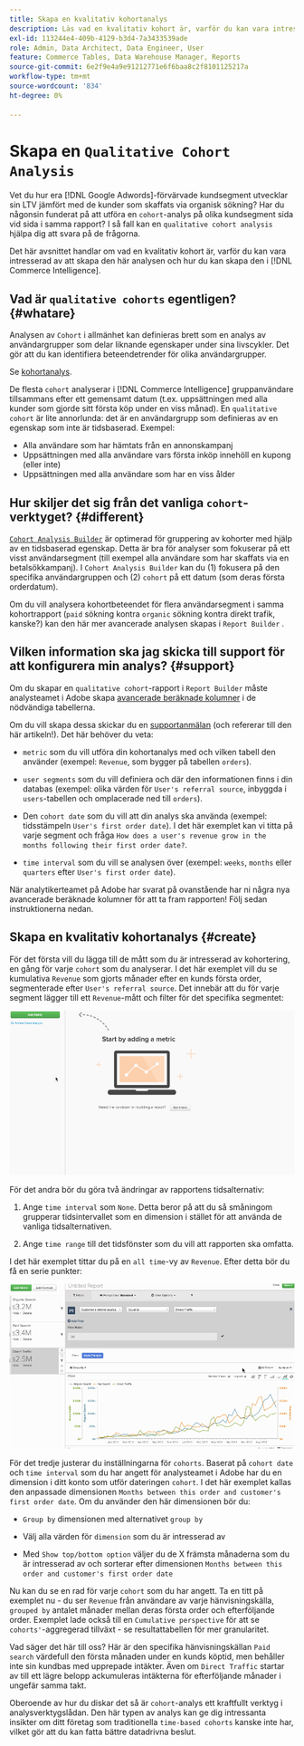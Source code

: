 ```yaml
---
title: Skapa en kvalitativ kohortanalys
description: Läs vad en kvalitativ kohort är, varför du kan vara intresserad av att skapa den här analysen och hur du kan skapa den i Commerce Intelligence.
exl-id: 113244e4-409b-4129-b3d4-7a3433539ade
role: Admin, Data Architect, Data Engineer, User
feature: Commerce Tables, Data Warehouse Manager, Reports
source-git-commit: 6e2f9e4a9e91212771e6f6baa8c2f8101125217a
workflow-type: tm+mt
source-wordcount: '834'
ht-degree: 0%

---
```


# Skapa en `Qualitative Cohort Analysis`

Vet du hur era [!DNL Google Adwords]-förvärvade kundsegment utvecklar sin LTV jämfört med de kunder som skaffats via organisk sökning? Har du någonsin funderat på att utföra en `cohort`-analys på olika kundsegment sida vid sida i samma rapport? I så fall kan en `qualitative cohort analysis` hjälpa dig att svara på de frågorna.

Det här avsnittet handlar om vad en kvalitativ kohort är, varför du kan vara intresserad av att skapa den här analysen och hur du kan skapa den i [!DNL Commerce Intelligence].

## Vad är `qualitative cohorts` egentligen? {#whatare}

Analysen av `Cohort` i allmänhet kan definieras brett som en analys av användargrupper som delar liknande egenskaper under sina livscykler. Det gör att du kan identifiera beteendetrender för olika användargrupper.

Se [kohortanalys](https://www.cohortanalysis.com/).

De flesta `cohort` analyserar i [!DNL Commerce Intelligence] gruppanvändare tillsammans efter ett gemensamt datum (t.ex. uppsättningen med alla kunder som gjorde sitt första köp under en viss månad). En `qualitative cohort` är lite annorlunda: det är en användargrupp som definieras av en egenskap som inte är tidsbaserad. Exempel:

* Alla användare som har hämtats från en annonskampanj
* Uppsättningen med alla användare vars första inköp innehöll en kupong (eller inte)
* Uppsättningen med alla användare som har en viss ålder

## Hur skiljer det sig från det vanliga `cohort`-verktyget? {#different}

[`Cohort Analysis Builder`](../dev-reports/cohort-rpt-bldr.md) är optimerad för gruppering av kohorter med hjälp av en tidsbaserad egenskap. Detta är bra för analyser som fokuserar på ett visst användarsegment (till exempel alla användare som har skaffats via en betalsökkampanj). I `Cohort Analysis Builder` kan du (1) fokusera på den specifika användargruppen och (2) `cohort` på ett datum (som deras första orderdatum).

Om du vill analysera kohortbeteendet för flera användarsegment i samma kohortrapport (`paid` sökning kontra `organic` sökning kontra direkt trafik, kanske?) kan den här mer avancerade analysen skapas i `Report Builder` .

## Vilken information ska jag skicka till support för att konfigurera min analys? {#support}

Om du skapar en `qualitative cohort`-rapport i `Report Builder` måste analysteamet i Adobe skapa [avancerade beräknade kolumner](../data-warehouse-mgr/creating-calculated-columns.md) i de nödvändiga tabellerna.

Om du vill skapa dessa skickar du en [supportanmälan](https://experienceleague.adobe.com/docs/commerce-knowledge-base/kb/troubleshooting/miscellaneous/mbi-service-policies.html?lang=sv-SE) (och refererar till den här artikeln!). Det här behöver du veta:

* `metric` som du vill utföra din kohortanalys med och vilken tabell den använder (exempel: `Revenue`, som bygger på tabellen `orders`).

* `user segments` som du vill definiera och där den informationen finns i din databas (exempel: olika värden för `User's referral source`, inbyggda i `users`-tabellen och omplacerade ned till `orders`).

* Den `cohort date` som du vill att din analys ska använda (exempel: tidsstämpeln `User's first order date`). I det här exemplet kan vi titta på varje segment och fråga `How does a user's revenue grow in the months following their first order date?`.

* `time interval` som du vill se analysen över (exempel: `weeks`, `months` eller `quarters` efter `User's first order date`).

När analytikerteamet på Adobe har svarat på ovanstående har ni några nya avancerade beräknade kolumner för att ta fram rapporten! Följ sedan instruktionerna nedan.

## Skapa en kvalitativ kohortanalys {#create}

För det första vill du lägga till de mått som du är intresserad av kohortering, en gång för varje `cohort` som du analyserar. I det här exemplet vill du se kumulativa `Revenue` som gjorts månader efter en kunds första order, segmenterade efter `User's referral source`. Det innebär att du för varje segment lägger till ett `Revenue`-mått och filter för det specifika segmentet:

![](../../assets/qualcohort1.gif)

För det andra bör du göra två ändringar av rapportens tidsalternativ:

1. Ange `time interval` som `None`. Detta beror på att du så småningom grupperar tidsintervallet som en dimension i stället för att använda de vanliga tidsalternativen.

1. Ange `time range` till det tidsfönster som du vill att rapporten ska omfatta.

I det här exemplet tittar du på en `all time`-vy av `Revenue`. Efter detta bör du få en serie punkter:

![](../../assets/qualcohort2.gif)

För det tredje justerar du inställningarna för `cohorts`. Baserat på `cohort date` och `time interval` som du har angett för analysteamet i Adobe har du en dimension i ditt konto som utför dateringen `cohort`. I det här exemplet kallas den anpassade dimensionen `Months between this order and customer's first order date`. Om du använder den här dimensionen bör du:

* `Group by` dimensionen med alternativet `group by`

* Välj alla värden för `dimension` som du är intresserad av

* Med `Show top/bottom option` väljer du de X främsta månaderna som du är intresserad av och sorterar efter dimensionen `Months between this order and customer's first order date`

Nu kan du se en rad för varje `cohort` som du har angett. Ta en titt på exemplet nu - du ser `Revenue` från användare av varje hänvisningskälla, `grouped by` antalet månader mellan deras första order och efterföljande order. Exemplet lade också till en `Cumulative perspective` för att se `cohorts'`-aggregerad tillväxt - se resultattabellen för mer granularitet.

Vad säger det här till oss? Här är den specifika hänvisningskällan `Paid search` värdefull den första månaden under en kunds köptid, men behåller inte sin kundbas med upprepade intäkter. Även om `Direct Traffic` startar av till ett lägre belopp ackumuleras intäkterna för efterföljande månader i ungefär samma takt.

Oberoende av hur du diskar det så är `cohort`-analys ett kraftfullt verktyg i analysverktygslådan. Den här typen av analys kan ge dig intressanta insikter om ditt företag som traditionella `time-based cohorts` kanske inte har, vilket gör att du kan fatta bättre datadrivna beslut.
